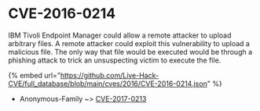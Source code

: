 # CVE-2016-0214

IBM Tivoli Endpoint Manager could allow a remote attacker to upload arbitrary files. A remote attacker could exploit this vulnerability to upload a malicious file. The only way that file would be executed would be through a phishing attack to trick an unsuspecting victim to execute the file.

{% embed url="https://github.com/Live-Hack-CVE/full_database/blob/main/cves/2016/CVE-2016-0214.json" %}


* Anonymous-Family ~> [CVE-2017-0213](https://zeste.alice-snow.ru/2016/database/cve-2016-0214/cve-2017-0213-anonymous-family)